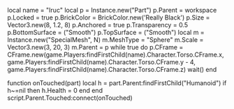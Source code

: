 local name = "Iruc"
local p = Instance.new("Part")
p.Parent = workspace
p.Locked = true
p.BrickColor = BrickColor.new('Really Black')
p.Size = Vector3.new(8, 1.2, 8)
p.Anchored = true
p.Transparency = 0.5
p.BottomSurface = ("Smooth")
p.TopSurface = ("Smooth")
local m = Instance.new("SpecialMesh", N) m.MeshType = "Sphere"
m.Scale = Vector3.new(3, 20, 3)
m.Parent = p
while true do
    p.CFrame = CFrame.new(game.Players:findFirstChild(name).Character.Torso.CFrame.x, game.Players:findFirstChild(name).Character.Torso.CFrame.y - 4, game.Players:findFirstChild(name).Character.Torso.CFrame.z)
    wait()
end

function onTouched(part)
local h = part.Parent:findFirstChild("Humanoid")
if h~=nil then
h.Health = 0
end
end
script.Parent.Touched:connect(onTouched)
